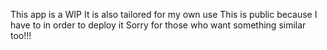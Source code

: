 This app is a WIP
It is also tailored for my own use
This is public because I have to in order to deploy it
Sorry for those who want something similar too!!!
